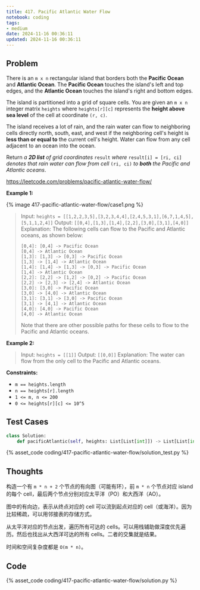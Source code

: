 ```yaml
---
title: 417. Pacific Atlantic Water Flow
notebook: coding
tags:
- medium
date: 2024-11-16 00:36:11
updated: 2024-11-16 00:36:11
---
```

## Problem

There is an `m x n` rectangular island that borders both the **Pacific Ocean** and **Atlantic Ocean**. The **Pacific Ocean** touches the island's left and top edges, and the **Atlantic Ocean** touches the island's right and bottom edges.

The island is partitioned into a grid of square cells. You are given an `m x n` integer matrix `heights` where `heights[r][c]` represents the **height above sea level** of the cell at coordinate `(r, c)`.

The island receives a lot of rain, and the rain water can flow to neighboring cells directly north, south, east, and west if the neighboring cell's height is **less than or equal to** the current cell's height. Water can flow from any cell adjacent to an ocean into the ocean.

Return _a **2D list** of grid coordinates_ `result` _where_ `result[i] = [ri, ci]` _denotes that rain water can flow from cell_ `(ri, ci)` _to **both** the Pacific and Atlantic oceans_.

<https://leetcode.com/problems/pacific-atlantic-water-flow/>

**Example 1:**

{% image 417-pacific-atlantic-water-flow/case1.png %}

> Input: `heights = [[1,2,2,3,5],[3,2,3,4,4],[2,4,5,3,1],[6,7,1,4,5],[5,1,1,2,4]]`
> Output: `[[0,4],[1,3],[1,4],[2,2],[3,0],[3,1],[4,0]]`
> Explanation: The following cells can flow to the Pacific and Atlantic oceans, as shown below:
>
> ``` text
> [0,4]: [0,4] -> Pacific Ocean
> [0,4] -> Atlantic Ocean
> [1,3]: [1,3] -> [0,3] -> Pacific Ocean
> [1,3] -> [1,4] -> Atlantic Ocean
> [1,4]: [1,4] -> [1,3] -> [0,3] -> Pacific Ocean
> [1,4] -> Atlantic Ocean
> [2,2]: [2,2] -> [1,2] -> [0,2] -> Pacific Ocean
> [2,2] -> [2,3] -> [2,4] -> Atlantic Ocean
> [3,0]: [3,0] -> Pacific Ocean
> [3,0] -> [4,0] -> Atlantic Ocean
> [3,1]: [3,1] -> [3,0] -> Pacific Ocean
> [3,1] -> [4,1] -> Atlantic Ocean
> [4,0]: [4,0] -> Pacific Ocean
> [4,0] -> Atlantic Ocean
> ```
>
> Note that there are other possible paths for these cells to flow to the Pacific and Atlantic oceans.

**Example 2:**

> Input: `heights = [[1]]`
> Output: `[[0,0]]`
> Explanation: The water can flow from the only cell to the Pacific and Atlantic oceans.

**Constraints:**

- `m == heights.length`
- `n == heights[r].length`
- `1 <= m, n <= 200`
- `0 <= heights[r][c] <= 10^5`

## Test Cases

``` python
class Solution:
    def pacificAtlantic(self, heights: List[List[int]]) -> List[List[int]]:
```

{% asset_code coding/417-pacific-atlantic-water-flow/solution_test.py %}

## Thoughts

构造一个有 `m * n + 2` 个节点的有向图（可能有环），前 `m * n` 个节点对应 island 的每个 cell，最后两个节点分别对应太平洋（PO）和大西洋（AO）。

图中的有向边，表示从终点对应的 cell 可以流到起点对应的 cell（或海洋）。因为比较稀疏，可以用邻接表的存储方式。

从太平洋对应的节点出发，遍历所有可达的 cells。可以用栈辅助做深度优先遍历。然后也找出从大西洋可达的所有 cells。二者的交集就是结果。

时间和空间复杂度都是 `O(m * n)`。

## Code

{% asset_code coding/417-pacific-atlantic-water-flow/solution.py %}

